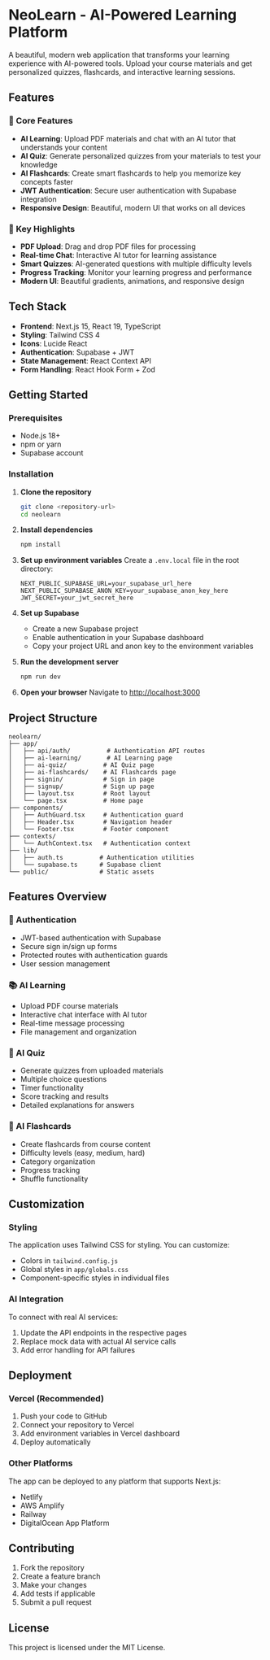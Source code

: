 # NeoLearn - AI-Powered Learning Platform

A beautiful, modern web application that transforms your learning experience with AI-powered tools. Upload your course materials and get personalized quizzes, flashcards, and interactive learning sessions.

## Features

### 🎯 Core Features
- **AI Learning**: Upload PDF materials and chat with an AI tutor that understands your content
- **AI Quiz**: Generate personalized quizzes from your materials to test your knowledge
- **AI Flashcards**: Create smart flashcards to help you memorize key concepts faster
- **JWT Authentication**: Secure user authentication with Supabase integration
- **Responsive Design**: Beautiful, modern UI that works on all devices

### 🚀 Key Highlights
- **PDF Upload**: Drag and drop PDF files for processing
- **Real-time Chat**: Interactive AI tutor for learning assistance
- **Smart Quizzes**: AI-generated questions with multiple difficulty levels
- **Progress Tracking**: Monitor your learning progress and performance
- **Modern UI**: Beautiful gradients, animations, and responsive design

## Tech Stack

- **Frontend**: Next.js 15, React 19, TypeScript
- **Styling**: Tailwind CSS 4
- **Icons**: Lucide React
- **Authentication**: Supabase + JWT
- **State Management**: React Context API
- **Form Handling**: React Hook Form + Zod

## Getting Started

### Prerequisites

- Node.js 18+ 
- npm or yarn
- Supabase account

### Installation

1. **Clone the repository**
   ```bash
   git clone <repository-url>
   cd neolearn
   ```

2. **Install dependencies**
   ```bash
   npm install
   ```

3. **Set up environment variables**
   Create a `.env.local` file in the root directory:
   ```env
   NEXT_PUBLIC_SUPABASE_URL=your_supabase_url_here
   NEXT_PUBLIC_SUPABASE_ANON_KEY=your_supabase_anon_key_here
   JWT_SECRET=your_jwt_secret_here
   ```

4. **Set up Supabase**
   - Create a new Supabase project
   - Enable authentication in your Supabase dashboard
   - Copy your project URL and anon key to the environment variables

5. **Run the development server**
   ```bash
   npm run dev
   ```

6. **Open your browser**
   Navigate to [http://localhost:3000](http://localhost:3000)

## Project Structure

```
neolearn/
├── app/
│   ├── api/auth/          # Authentication API routes
│   ├── ai-learning/       # AI Learning page
│   ├── ai-quiz/          # AI Quiz page
│   ├── ai-flashcards/    # AI Flashcards page
│   ├── signin/           # Sign in page
│   ├── signup/           # Sign up page
│   ├── layout.tsx        # Root layout
│   └── page.tsx          # Home page
├── components/
│   ├── AuthGuard.tsx     # Authentication guard
│   ├── Header.tsx        # Navigation header
│   └── Footer.tsx        # Footer component
├── contexts/
│   └── AuthContext.tsx   # Authentication context
├── lib/
│   ├── auth.ts          # Authentication utilities
│   └── supabase.ts      # Supabase client
└── public/              # Static assets
```

## Features Overview

### 🔐 Authentication
- JWT-based authentication with Supabase
- Secure sign in/sign up forms
- Protected routes with authentication guards
- User session management

### 📚 AI Learning
- Upload PDF course materials
- Interactive chat interface with AI tutor
- Real-time message processing
- File management and organization

### 📝 AI Quiz
- Generate quizzes from uploaded materials
- Multiple choice questions
- Timer functionality
- Score tracking and results
- Detailed explanations for answers

### 🧠 AI Flashcards
- Create flashcards from course content
- Difficulty levels (easy, medium, hard)
- Category organization
- Progress tracking
- Shuffle functionality

## Customization

### Styling
The application uses Tailwind CSS for styling. You can customize:
- Colors in `tailwind.config.js`
- Global styles in `app/globals.css`
- Component-specific styles in individual files

### AI Integration
To connect with real AI services:
1. Update the API endpoints in the respective pages
2. Replace mock data with actual AI service calls
3. Add error handling for API failures

## Deployment

### Vercel (Recommended)
1. Push your code to GitHub
2. Connect your repository to Vercel
3. Add environment variables in Vercel dashboard
4. Deploy automatically

### Other Platforms
The app can be deployed to any platform that supports Next.js:
- Netlify
- AWS Amplify
- Railway
- DigitalOcean App Platform

## Contributing

1. Fork the repository
2. Create a feature branch
3. Make your changes
4. Add tests if applicable
5. Submit a pull request

## License

This project is licensed under the MIT License.